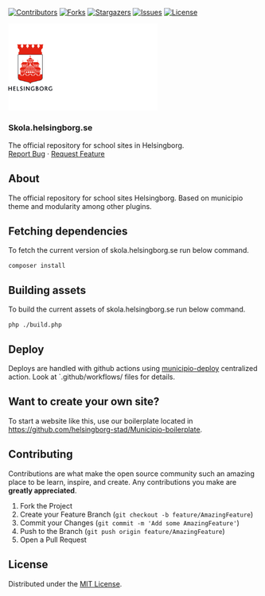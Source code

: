<!-- SHIELDS -->
[![Contributors][contributors-shield]][contributors-url]
[![Forks][forks-shield]][forks-url]
[![Stargazers][stars-shield]][stars-url]
[![Issues][issues-shield]][issues-url]
[![License][license-shield]][license-url]

<p>
  <a href="https://github.com/helsingborg-stad/skola.helsingborg.se">
    <img src="images/hbg-github-logo-combo.png" alt="Logo" width="300">
  </a>
</p>
<h3>Skola.helsingborg.se</h3>
<p>
  The official repository for school sites in Helsingborg.
  <br />
  <a href="https://github.com/helsingborg-stad/skola.helsingborg.se/issues">Report Bug</a>
  ·
  <a href="https://github.com/helsingborg-stad/skola.helsingborg.se/issues">Request Feature</a>
</p>

## About

The official repository for school sites Helsingborg. Based on municipio theme and modularity among other plugins. 

## Fetching dependencies

To fetch the current version of skola.helsingborg.se run below command.

```
composer install
```

## Building assets

To build the current assets of skola.helsingborg.se run below command.

```
php ./build.php
```

## Deploy

Deploys are handled with github actions using [municipio-deploy](https://github.com/helsingborg-stad/municipio-deploy) centralized action.
Look at `.github/workflows/ files for details.

## Want to create your own site? 

To start a website like this, use our boilerplate located in https://github.com/helsingborg-stad/Municipio-boilerplate. 

## Contributing

Contributions are what make the open source community such an amazing place to be learn, inspire, and create. Any contributions you make are **greatly appreciated**.

1. Fork the Project
2. Create your Feature Branch (`git checkout -b feature/AmazingFeature`)
3. Commit your Changes (`git commit -m 'Add some AmazingFeature'`)
4. Push to the Branch (`git push origin feature/AmazingFeature`)
5. Open a Pull Request



## License

Distributed under the [MIT License][license-url].


<!-- MARKDOWN LINKS & IMAGES -->
<!-- https://www.markdownguide.org/basic-syntax/#reference-style-links -->
[contributors-shield]: https://img.shields.io/github/contributors/helsingborg-stad/skola.helsingborg.se.svg?style=flat-square
[contributors-url]: https://github.com/helsingborg-stad/skola.helsingborg.se/graphs/contributors
[forks-shield]: https://img.shields.io/github/forks/helsingborg-stad/skola.helsingborg.se.svg?style=flat-square
[forks-url]: https://github.com/helsingborg-stad/skola.helsingborg.se/network/members
[stars-shield]: https://img.shields.io/github/stars/helsingborg-stad/skola.helsingborg.se.svg?style=flat-square
[stars-url]: https://github.com/helsingborg-stad/skola.helsingborg.se/stargazers
[issues-shield]: https://img.shields.io/github/issues/helsingborg-stad/skola.helsingborg.se.svg?style=flat-square
[issues-url]: https://github.com/helsingborg-stad/skola.helsingborg.se/issues
[license-shield]: https://img.shields.io/github/license/helsingborg-stad/skola.helsingborg.se.svg?style=flat-square
[license-url]: https://raw.githubusercontent.com/helsingborg-stad/skola.helsingborg.se/master/LICENSE